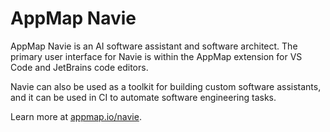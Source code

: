 # AppMap Navie

AppMap Navie is an AI software assistant and software architect. The primary user interface 
for Navie is within the AppMap extension for VS Code and JetBrains code editors.

Navie can also be used as a toolkit for building custom software assistants, and
it can be used in CI to automate software engineering tasks.

Learn more at [appmap.io/navie](https://appmap.io/product/appmap-navie).
